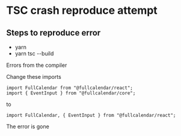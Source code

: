 # TSC crash reproduce attempt

## Steps to reproduce error

- yarn
- yarn tsc --build

Errors from the compiler

Change these imports

```
import FullCalendar from "@fullcalendar/react";
import { EventInput } from "@fullcalendar/core";
```

to

```
import FullCalendar, { EventInput } from "@fullcalendar/react";
```

The error is gone
